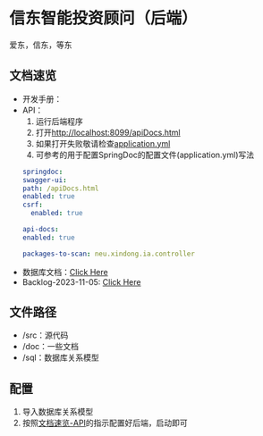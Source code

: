 # 信东智能投资顾问（后端）

爱东，信东，等东

## 文档速览

- 开发手册：
- API：
    1. 运行后端程序
    2. 打开[http://localhost:8099/apiDocs.html](http://localhost:8099/apiDocs.html)
    3. 如果打开失败敬请检查[application.yml](src/main/resources/application.yml)
    4. 可参考的用于配置SpringDoc的配置文件(application.yml)写法
    ```yml
  springdoc:
  swagger-ui:
    path: /apiDocs.html
    enabled: true
    csrf:
      enabled: true

  api-docs:
    enabled: true

  packages-to-scan: neu.xindong.ia.controller
  ```
- 数据库文档：[Click Here](doc/Database.md)
- Backlog-2023-11-05: [Click Here](doc/Backlog-2023-11-05.md)

## 文件路径

- /src：源代码
- /doc：一些文档
- /sql：数据库关系模型

## 配置
1. 导入数据库关系模型
2. 按照[文档速览-API](#文档速览)的指示配置好后端，启动即可

